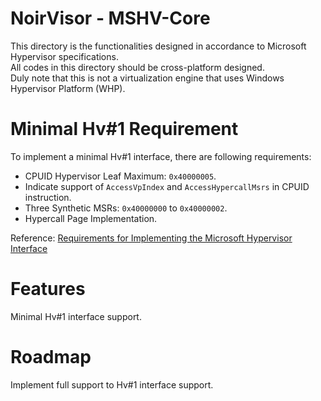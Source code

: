 # NoirVisor - MSHV-Core
This directory is the functionalities designed in accordance to Microsoft Hypervisor specifications. <br>
All codes in this directory should be cross-platform designed. <br>
Duly note that this is not a virtualization engine that uses Windows Hypervisor Platform (WHP).

# Minimal Hv#1 Requirement
To implement a minimal Hv#1 interface, there are following requirements: <br>
- CPUID Hypervisor Leaf Maximum: `0x40000005`.
- Indicate support of `AccessVpIndex` and `AccessHypercallMsrs` in CPUID instruction.
- Three Synthetic MSRs: `0x40000000` to `0x40000002`.
- Hypercall Page Implementation.

Reference: [Requirements for Implementing the Microsoft Hypervisor Interface](https://raw.githubusercontent.com/MicrosoftDocs/Virtualization-Documentation/master/tlfs/Requirements%20for%20Implementing%20the%20Microsoft%20Hypervisor%20Interface.pdf)

# Features
Minimal Hv#1 interface support.

# Roadmap
Implement full support to Hv#1 interface support.